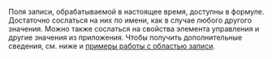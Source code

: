 Поля записи, обрабатываемой в настоящее время, доступны в формуле.  Достаточно сослаться на них по имени, как в случае любого другого значения.  Можно также сослаться на свойства элемента управления и другие значения из приложения.  Чтобы получить дополнительные сведения, см. ниже и [примеры работы с областью записи](../maker/canvas-apps/working-with-tables.md#record-scope). 

